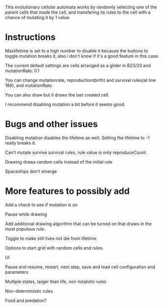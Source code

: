 This evolutionary cellular automata works by randomly selecting one of the parent cells that made the cell, and transfering its rules to the cell with a chance of mutating it by 1 value. 

# **Instructions**

Maxlifetime is set to a high number to disable it because the buttons to toggle mutation breaks it, also i don't know if it's a good feature in this case.

The current default settings are cells arranged as a glider in B23/23 and mutationRate: 0.1

You can change mutationrate, reproduction(birth) and survival rules(at line 189), and mutationRate.

You can also draw but it draws the last created cell.

I recommend disabling mutation a bit before it seems good.


# **Bugs and other issues** 

Disabling mutation disables the lifetime as well. Setting the lifetime to -1 really breaks it.

Can't mutate survive survival rules, rule value is only reproduceCount. 

Drawing draws random cells instead of the initial rule 

Spaceships don't emerge 



# **More features to possibly add**

Add a check to see if mutation is on

Pause while drawing 

Add additional drawing algorithm that can be turned on that draws in the most populous rule.

Toggle to make still lives not die from lifetime.

Options to start grid with random cells and rules.

UI

Pause and resume, restart, next step, save and load cell configuration and parameters

Multiple states, larger than life, non-totalistic rules

Non-deterministic rules

Food and predation?
